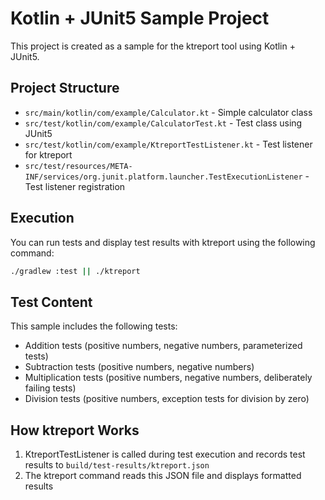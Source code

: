 # Kotlin + JUnit5 Sample Project

This project is created as a sample for the ktreport tool using Kotlin + JUnit5.

## Project Structure

- `src/main/kotlin/com/example/Calculator.kt` - Simple calculator class
- `src/test/kotlin/com/example/CalculatorTest.kt` - Test class using JUnit5
- `src/test/kotlin/com/example/KtreportTestListener.kt` - Test listener for ktreport
- `src/test/resources/META-INF/services/org.junit.platform.launcher.TestExecutionListener` - Test listener registration

## Execution

You can run tests and display test results with ktreport using the following command:

```bash
./gradlew :test || ./ktreport
```

## Test Content

This sample includes the following tests:

- Addition tests (positive numbers, negative numbers, parameterized tests)
- Subtraction tests (positive numbers, negative numbers)
- Multiplication tests (positive numbers, negative numbers, deliberately failing tests)
- Division tests (positive numbers, exception tests for division by zero)

## How ktreport Works

1. KtreportTestListener is called during test execution and records test results to `build/test-results/ktreport.json`
2. The ktreport command reads this JSON file and displays formatted results
